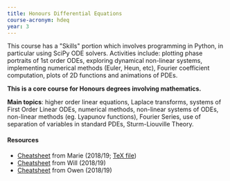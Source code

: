 ```yaml
---
title: Honours Differential Equations
course-acronym: hdeq
year: 3
---
```


This course has a "Skills" portion which involves programming in Python, in particular using SciPy ODE solvers. Activities include: plotting phase portraits of 1st order ODEs, exploring dynamical non-linear systems, implementing numerical methods (Euler, Heun, etc), Fourier coefficient computation, plots of 2D functions and animations of PDEs.

**This is a core course for Honours degrees involving mathematics.**

**Main topics**: higher order linear equations, Laplace transforms, systems of First Order Linear ODEs, numerical methods, non-linear systems of ODEs, non-linear methods (eg. Lyapunov functions), Fourier Series, use of separation of variables in standard PDEs, Sturm-Liouville Theory.

#### Resources

- [Cheatsheet](resources/math3/hdeq/hdeq.pdf) from Marie (2018/19; [TeX file](https://github.com/mariegold/cheatsheets/tree/master/HDEq))
- [Cheatsheet](resources/math3/hdeq/DEs_Formula_Sheet.pdf) from Will (2018/19)
- [Cheatsheet](resources/math3/hdeq/Differential-Equations.pdf) from Owen (2018/19)